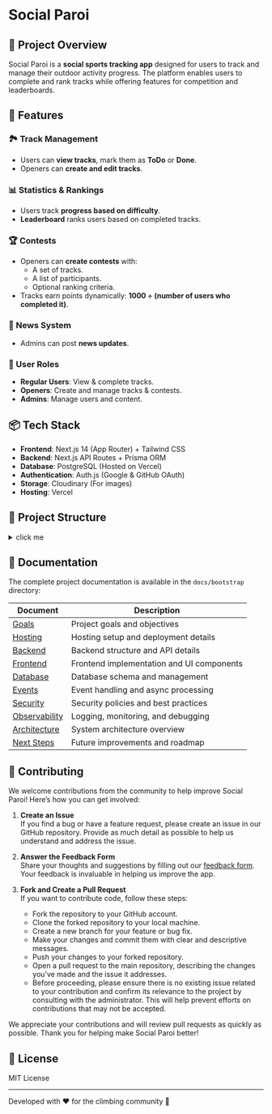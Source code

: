 # Social Paroi

## 📌 Project Overview
Social Paroi is a **social sports tracking app** designed for users to track and manage their outdoor activity progress. The platform enables users to complete and rank tracks while offering features for competition and leaderboards.

## 🚀 Features

### 🏞️ Track Management
- Users can **view tracks**, mark them as **ToDo** or **Done**.
- Openers can **create and edit tracks**.

### 📊 Statistics & Rankings
- Users track **progress based on difficulty**.
- **Leaderboard** ranks users based on completed tracks.

### 🏆 Contests
- Openers can **create contests** with:
  - A set of tracks.
  - A list of participants.
  - Optional ranking criteria.
- Tracks earn points dynamically: **1000 ÷ (number of users who completed it)**.

### 📰 News System
- Admins can post **news updates**.

### 👥 User Roles
- **Regular Users**: View & complete tracks.
- **Openers**: Create and manage tracks & contests.
- **Admins**: Manage users and content.

## 📦 Tech Stack
- **Frontend**: Next.js 14 (App Router) + Tailwind CSS
- **Backend**: Next.js API Routes + Prisma ORM
- **Database**: PostgreSQL (Hosted on Vercel)
- **Authentication**: Auth.js (Google & GitHub OAuth)
- **Storage**: Cloudinary (For images)
- **Hosting**: Vercel

## 📂 Project Structure
<details>
<summary>click me</summary>

```
  /app  
  ├── api/               # API Routes  
  │   └── auth/  
  │       └── [...nextauth]/route.ts  
  ├── contests/          # Contests pages  
  │   ├── layout.tsx  
  │   ├── page.tsx  
  │   └── [contestId]/page.tsx  
  ├── dashboard/         # Main dashboard  
  │   ├── layout.tsx  
  │   ├── page.tsx  
  │   └── track/[trackId]/  
  │       ├── edit/page.tsx  
  │       └── page.tsx  
  ├── login/page.tsx  
  ├── news/  
  │   ├── layout.tsx  
  │   └── page.tsx  
  ├── opener/  
  │   ├── create/page.tsx  
  │   └── layout.tsx  
  ├── ranking/  
  │   ├── layout.tsx  
  │   └── page.tsx  
  ├── stats/  
  │   ├── layout.tsx  
  │   └── page.tsx  
  ├── privacy/page.tsx  
  ├── layout.tsx         # Main app layout  
  ├── page.tsx           # Home page  
  ├── favicon.ico  
  /components  
  ├── activities/        # Activity-related components  
  ├── contests/         # Contest-related components  
  ├── filters/          # Track filtering UI  
  ├── news/            # News-related components  
  ├── tracks/          # Track management components  
  ├── users/           # User-related components (Ranking, Stats)  
  ├── ui/              # Generic UI (buttons, modals, charts)  
  ├── Navbar.tsx       # Navigation bar  
  ├── Drawer.tsx       # Side drawer  
  └── Zone.tsx  
  /middleware  
  ├── auth.ts           # Role-based authentication  
  ├── rate-limit.ts     # API rate limiting  
  /services  
  ├── track.service.ts  # Track-related logic  
  ├── contest.service.ts # Contest management logic  
  ├── ranking.service.ts # Leaderboard logic  
  /lib  
  ├── cloudinary/       # Cloudinary helper functions  
  ├── contests/         # Contest-related actions & hooks  
  ├── news/             # News-related actions & hooks  
  ├── stats/            # Stats-related actions & hooks  
  ├── tracks/           # Track-related actions & hooks  
  ├── users/            # User-related actions & hooks  
  ├── prisma.ts         # Prisma client setup  
  ├── auth.ts           # Auth.js configuration  
  ├── logger.ts         # API error logging (to database)  
  /prisma  
  ├── schema.prisma     # Prisma schema  
  ├── migrations/       # Database migrations  
  /env/                 # Environment variables  
  /.env                 # Local environment file  
  /package.json         # Project dependencies  
  /tsconfig.json        # TypeScript configuration  
  /next.config.js       # Next.js configuration  
  /vercel.json (opt.)   # Vercel configuration  
```
</details>

## 📖 Documentation
The complete project documentation is available in the `docs/bootstrap` directory:

| Document | Description |
|----------|-------------|
| [Goals](docs/bootstrap/1-goals.md) | Project goals and objectives |
| [Hosting](docs/bootstrap/2-hosting.md) | Hosting setup and deployment details |
| [Backend](docs/bootstrap/3-backend.md) | Backend structure and API details |
| [Frontend](docs/bootstrap/4-frontend.md) | Frontend implementation and UI components |
| [Database](docs/bootstrap/5-database.md) | Database schema and management |
| [Events](docs/bootstrap/6-events.md) | Event handling and async processing |
| [Security](docs/bootstrap/7-security.md) | Security policies and best practices |
| [Observability](docs/bootstrap/8-observability.md) | Logging, monitoring, and debugging |
| [Architecture](docs/bootstrap/9-architecture.md) | System architecture overview |
| [Next Steps](docs/bootstrap/10-nextSteps.md) | Future improvements and roadmap |

## 🤝 Contributing

We welcome contributions from the community to help improve Social Paroi! Here’s how you can get involved:

1. **Create an Issue**  
   If you find a bug or have a feature request, please create an issue in our GitHub repository. Provide as much detail as possible to help us understand and address the issue.

2. **Answer the Feedback Form**  
   Share your thoughts and suggestions by filling out our [feedback form](https://forms.gle/p34UJeZjzkvmSRv58). Your feedback is invaluable in helping us improve the app.

3. **Fork and Create a Pull Request**  
   If you want to contribute code, follow these steps:
   - Fork the repository to your GitHub account.
   - Clone the forked repository to your local machine.
   - Create a new branch for your feature or bug fix.
   - Make your changes and commit them with clear and descriptive messages.
   - Push your changes to your forked repository.
   - Open a pull request to the main repository, describing the changes you’ve made and the issue it addresses.
   - Before proceeding, please ensure there is no existing issue related to your contribution and confirm its relevance to the project by consulting with the administrator. This will help prevent efforts on contributions that may not be accepted.

We appreciate your contributions and will review pull requests as quickly as possible. Thank you for helping make Social Paroi better!



## 📜 License
MIT License

---
Developed with ❤️ for the climbing community 🚀

